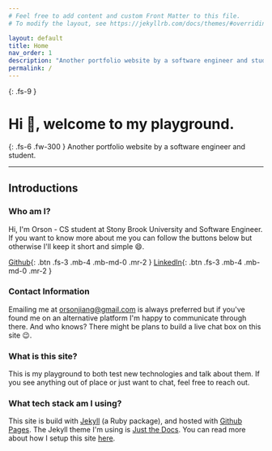 ```yaml
---
# Feel free to add content and custom Front Matter to this file.
# To modify the layout, see https://jekyllrb.com/docs/themes/#overriding-theme-defaults

layout: default
title: Home
nav_order: 1
description: "Another portfolio website by a software engineer and student."
permalink: /
---
```


{: .fs-9 }
# Hi 👋, welcome to my playground.

{: .fs-6 .fw-300 }
Another portfolio website by a software engineer and student.

---

## Introductions

### Who am I?
Hi, I'm Orson - CS student at Stony Brook University and Software Engineer. If you want to know more about me you can follow the buttons below but otherwise I'll keep it short and simple 😄.

[Github](https://github.com/orsonjiang/){: .btn .fs-3 .mb-4 .mb-md-0 .mr-2 }
[LinkedIn](https://www.linkedin.com/in/orsonjiang/){: .btn .fs-3 .mb-4 .mb-md-0 .mr-2 }

### Contact Information
Emailing me at [orsonjiang@gmail.com](mailto:orsonjiang@gmail.com) is always preferred but if you've found me on an alternative platform I'm happy to communicate through there. And who knows? There might be plans to build a live chat box on this site 😉.

### What is this site?
This is my playground to both test new technologies and talk about them. If you see anything out of place or just want to chat, feel free to reach out.

### What tech stack am I using?
This site is build with [Jekyll](https://jekyllrb.com/) (a Ruby package), and hosted with [Github Pages](https://pages.github.com/). The Jekyll theme I'm using is [Just the Docs](https://just-the-docs.github.io/). You can read more about how I setup this site [here](/docs/notes/First%20Note.html).